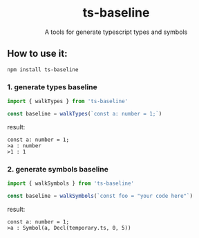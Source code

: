 <div align="center">
  
  # ts-baseline
  
  A tools for generate typescript types and symbols
  
</div>

## How to use it:

```shell
npm install ts-baseline
```

### 1. generate types baseline

```ts
import { walkTypes } from 'ts-baseline'

const baseline = walkTypes(`const a: number = 1;`)
```

result: 

```
const a: number = 1;
>a : number
>1 : 1
```

### 2. generate symbols baseline

```ts
import { walkSymbols } from 'ts-baseline'

const baseline = walkSymbols(`const foo = "your code here"`)
```

result: 

```
const a: number = 1;
>a : Symbol(a, Decl(temporary.ts, 0, 5))
```
